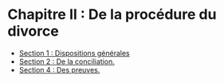 # Chapitre II : De la procédure du divorce

- [Section 1 : Dispositions générales](section-1)
- [Section 2 : De la conciliation.](section-2)
- [Section 4 : Des preuves.](section-4)
